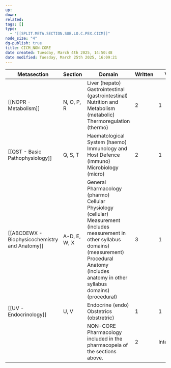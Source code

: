 ```yaml
---
up: 
down: 
related: 
tags: []
type:
  - "[[SPLIT.META.SECTION.SUB.LO.C.PEX.CICM]]"
node_size: "4"
dg-publish: true
title: CICM_NON-CORE
date created: Tuesday, March 4th 2025, 14:50:48
date modified: Tuesday, March 25th 2025, 16:09:21
---
```


| Metasection | Section      | Domain                                                                                                                                                                                                                        | Written | VIVA       |
| ----------- | ------------ | ----------------------------------------------------------------------------------------------------------------------------------------------------------------------------------------------------------------------------- | ------- | ---------- |
| [[NOPR - Metabolism]]    | N, O, P, R   | Liver (hepato)<br>Gastrointestinal (gastrointestinal)<br>Nutrition and Metabolism (metabolic)<br>Thermoregulation (thermo)                                                                                                    | 2       | 1          |
| [[QST - Basic Pathophysiology]]     | Q, S, T      | Haematological System (haemo)<br>Immunology and Host Defence (immuno)<br>Microbiology (micro)                                                                                                                                 | 2       | 1          |
| [[ABCDEWX - Biophysicochemistry and Anatomy]]    | A-D, E, W, X | General Pharmacology (pharmo)<br>Cellular Physiology (cellular)<br>Measurement (includes measurement in other syllabus domains) (measurement)<br>Procedural Anatomy (includes anatomy in other syllabus domains) (procedural) | 3       | 1          |
| [[UV - Endocrinology]]      | U, V         | Endocrine (endo) <br>Obstetrics (obstretric)                                                                                                                                                                                  | 1       | 1          |
|             |              | NON-CORE Pharmacology included in the pharmacopeia of the sections above.                                                                                                                                                     | 2       | Integrated |
